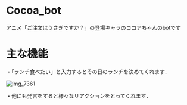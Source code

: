# Cocoa_bot
アニメ「ご注文はうさぎですか？」の登場キャラのココアちゃんのbotです

# 主な機能
・「ランチ食べたい」と入力するとその日のランチを決めてくれます．

![img_7361](https://user-images.githubusercontent.com/38418653/48751534-3a44c580-ecc8-11e8-94cd-bb71fd1e902f.jpg)


・他にも発言をすると様々なリアクションをとってくれます．
